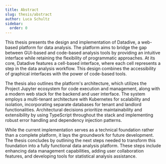 ```yaml
---
title: Abstract
slug: thesis/abstract
author: Luca Schultz
sidebar:
  order: 0
---
```


This thesis presents the design and implementation of Datadive, a web-based platform for data analysis. The platform aims to bridge the gap between GUI-based and code-based analysis tools by providing an intuitive interface while retaining the flexibility of programmatic approaches. At its core, Datadive features a cell-based interface, where each cell represents a step in the data analysis workflow. This design combines the accessibility of graphical interfaces with the power of code-based tools.

The thesis also outlines the platform's architecture, which utilizes the Project Jupyter ecosystem for code execution and management, along with a modern web stack for the backend and user interface. The system employs a multi-tenant architecture with Kubernetes for scalability and isolation, incorporating separate databases for tenant and landlord functionalities. Architectural decisions prioritize maintainability and extensibility by using TypeScript throughout the stack and implementing robust error handling and dependency injection patterns.

While the current implementation serves as a technical foundation rather than a complete platform, it lays the groundwork for future development. The thesis concludes by outlining the next steps needed to transform this foundation into a fully functional data analysis platform. These steps include enhancing data management capabilities, adding user collaboration features, and developing tools for statistical analysis assistance.

